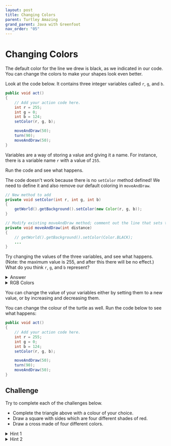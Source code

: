 ```yaml
---
layout: post
title: Changing Colors
parent: Turtley Amazing
grand_parent: Java with Greenfoot
nav_order: "05"
---
```


# Changing Colors

The default color for the line we drew is black, as we indicated in our code. You can change the colors to make your shapes look even better.

Look at the code below. It contains three integer variables called `r`, `g`, and `b`.

```java
public void act()
{
    // Add your action code here.
    int r = 255;
    int g = 0;
    int b = 124;
    setColor(r, g, b);

    moveAndDraw(50);
    turn(90);
    moveAndDraw(50);
}
```

Variables are a way of storing a value and giving it a name. For instance, there is a variable name `r` with a value of `255`.

Run the code and see what happens.

The code doesn't work because there is no `setColor` method defined! We need to define it and also remove our default coloring in `moveAndDraw`.

```java
// New method to add
private void setColor(int r, int g, int b)
{
    getWorld().getBackground().setColor(new Color(r, g, b));
}

// Modify existing moveAndDraw method; comment out the line that sets the color to be black.
private void moveAndDraw(int distance)
{
    // getWorld().getBackground().setColor(Color.BLACK);
    ...
}
```

Try changing the values of the three variables, and see what happens. (Note: the maximum value is 255, and after this there will be no effect.) What do you think `r`, `g`, and `b` represent?

<details markdown="block">
  <summary>Answer</summary>
  
`r`, `g`, and `b` represent how much red, green, and blue will be used in the color. Each can have any value from 0 up to 255.

So to make yellow, you could try the following:

```java
int r = 255;
int g = 255;
int b = 0;
```

</details>

<details markdown="block">
  <summary>RGB Colors</summary>
  
When we want to represent a color in a computer program, we can do this by defining the amounts of red, blue, and green that make up that color. These amounts are usually stored as a single byte and therefore as a number between 0 and 255.

![rgb animation](/assets/images/java/turtley-amazing/RGB.gif)

Here’s a table showing some color values:

```
Red	Green	Blue	Color
255	0	0	Red
0	255	0	Green
0	0	255	Blue
255	255	0	Yellow
255	0	255	Magenta
0	255	255	Cyan
```

You can find a [nice color picker to play with at w3schools](https://www.w3schools.com/colors/colors_rgb.asp).

</details>

You can change the value of your variables either by setting them to a new value, or by increasing and decreasing them.

You can change the colour of the turtle as well. Run the code below to see what happens:

```java
public void act()
{
    // Add your action code here.
    int r = 255;
    int g = 0;
    int b = 124;
    setColor(r, g, b);

    moveAndDraw(50);
    turn(90);
    moveAndDraw(50);
}
```

## Challenge

Try to complete each of the challenges below.

- Complete the triangle above with a colour of your choice.
- Draw a square with sides which are four different shades of red.
- Draw a cross made of four different colors.

<details markdown="block">
  <summary>Hint 1</summary>
  
To change a color, you can just keep adding or subtracting values from the original variables.

</details>

<details markdown="block">
  <summary>Hint 2</summary>
So you could alter colors by doing the following:

```java
// Add your action code here.
int r = 255;
int g = 0;
int b = 0;

setColor(r, g, b);
moveAndDraw(50);
turn(120);

r -= 20;
g += 20;
b += 5;

setColor(r, g, b);
moveAndDraw(50);
turn(120);
```

</details>
